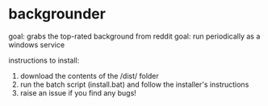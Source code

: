 # backgrounder
goal: grabs the top-rated background from reddit
goal: run periodically as a windows service

instructions to install:
1) download the contents of the /dist/ folder
2) run the batch script (install.bat) and follow the installer's instructions
3) raise an issue if you find any bugs!
